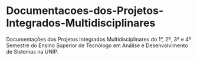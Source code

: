 # Documentacoes-dos-Projetos-Integrados-Multidisciplinares
Documentações dos Projetos Integrados Multidisciplinares do 1°, 2º, 3º e 4º Semestre do Ensino Superior de Tecnólogo em Análise e Desenvolvimento de Sistemas na UNIP.
